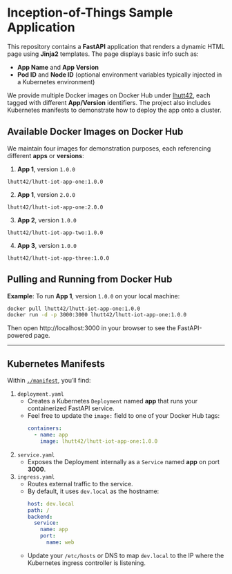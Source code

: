 # Inception-of-Things Sample Application

This repository contains a **FastAPI** application that renders a dynamic HTML page using **Jinja2** templates. The page displays basic info such as:

* **App Name** and **App Version**
* **Pod ID** and **Node ID** (optional environment variables typically injected in a Kubernetes environment)

We provide multiple Docker images on Docker Hub under [lhutt42](https://hub.docker.com/r/lhutt42), each tagged with different **App/Version** identifiers. The project also includes Kubernetes manifests to demonstrate how to deploy the app onto a cluster.

## Available Docker Images on Docker Hub

We maintain four images for demonstration purposes, each referencing different **apps** or **versions**:

1. **App 1**, version `1.0.0`

```
lhutt42/lhutt-iot-app-one:1.0.0
```

2. **App 1**, version `2.0.0`

```
lhutt42/lhutt-iot-app-one:2.0.0
```

3. **App 2**, version `1.0.0`

```
lhutt42/lhutt-iot-app-two:1.0.0
```

4. **App 3**, version `1.0.0`

```
lhutt42/lhutt-iot-app-three:1.0.0
```

## Pulling and Running from Docker Hub

**Example**: To run **App 1**, version `1.0.0` on your local machine:

```bash
docker pull lhutt42/lhutt-iot-app-one:1.0.0
docker run -d -p 3000:3000 lhutt42/lhutt-iot-app-one:1.0.0
```

Then open http://localhost:3000 in your browser to see the FastAPI-powered page.

---

## Kubernetes Manifests

Within [`./manifest`](./manifests), you’ll find:

1. `deployment.yaml`
   * Creates a Kubernetes `Deployment` named **app** that runs your containerized FastAPI service.
   * Feel free to update the `image:` field to one of your Docker Hub tags:
     ```yaml
     containers:
       - name: app
         image: lhutt42/lhutt-iot-app-one:1.0.0
      ```
2. `service.yaml`
   * Exposes the Deployment internally as a `Service` named **app** on port **3000**.
3. `ingress.yaml`
   * Routes external traffic to the service.
   * By default, it uses `dev.local` as the hostname:
     ```yaml
     host: dev.local
     path: /
     backend:
       service:
         name: app
         port:
           name: web
     ```
   * Update your `/etc/hosts` or DNS to map `dev.local` to the IP where the Kubernetes ingress controller is listening.
